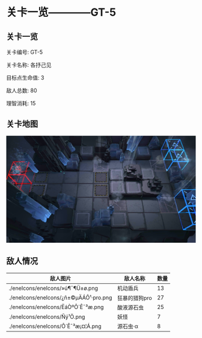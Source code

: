 # 关卡一览————GT-5


## 关卡一览

关卡编号: GT-5

关卡名称: 各抒己见

目标点生命值: 3

敌人总数: 80

理智消耗: 15


## 关卡地图
![GT-5](./oprMap/GT-5.png)

## 敌人情况

| 敌人图片 | 敌人名称 | 数量  |
|---------|-----|-----|
| ./eneIcons/eneIcons/»ú¶¯¶Ü±ø.png| 机动盾兵  |   13  |
| ./eneIcons/eneIcons/¿ñ±©µÄÁÔ¹·pro.png| 狂暴的猎狗pro  |   27  |
| ./eneIcons/eneIcons/ËáÒºÔ´Ê¯³æ.png| 酸液源石虫  |   25  |
| ./eneIcons/eneIcons/Ñý¹Ö.png| 妖怪  |   7  |
| ./eneIcons/eneIcons/Ô´Ê¯³æ¡¤¦Á.png| 源石虫·α  |   8  |

